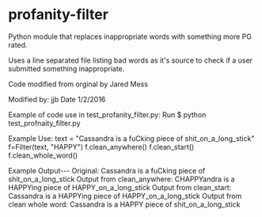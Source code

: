 profanity-filter
================

Python module that replaces inappropriate words with something more PG rated.    

Uses a line separated file listing bad words as it's source
to check if a user submitted something inappropriate.

Code modified from orginal by Jared Mess

Modified by: jjb
Date 1/2/2016

Example of code use in test_profanity_filter.py:
Run
$ python test_profnaity_filter.py

Example Use:
text = "Cassandra is a fuCking piece of shit_on_a_long_stick"
f=Filter(text, "HAPPY")
f.clean_anywhere()
f.clean_start()
f.clean_whole_word()

Example Output---
Original:
Cassandra is a fuCking piece of shit_on_a_long_stick
Output from clean_anywhere:
CHAPPYandra is a HAPPYing piece of HAPPY_on_a_long_stick
Output from clean_start:
Cassandra is a HAPPYing piece of HAPPY_on_a_long_stick
Output from clean whole word:
Cassandra is a HAPPY piece of shit_on_a_long_stick
